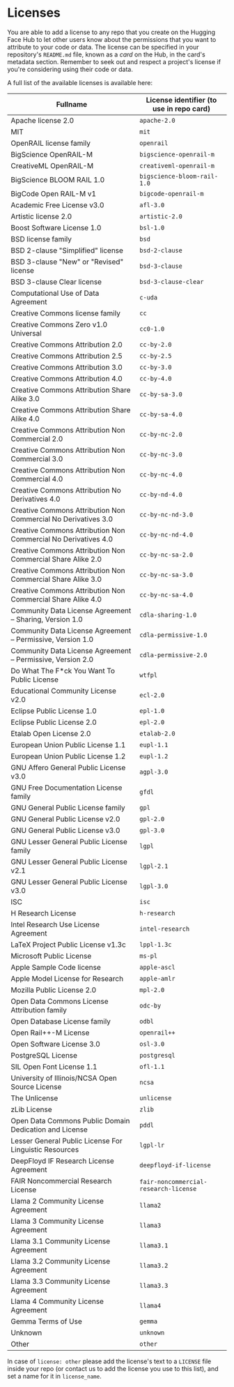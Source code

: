 # Licenses

You are able to add a license to any repo that you create on the Hugging Face Hub to let other users know about the permissions that you want to attribute to your code or data. The license can be specified in your repository's `README.md` file, known as a _card_ on the Hub, in the card's metadata section. Remember to seek out and respect a project's license if you're considering using their code or data.

A full list of the available licenses is available here:

<!-- IMPORTANT: do not remove or alter the "region" comments below -->

<!-- region licenses -->

| Fullname                                                       | License identifier (to use in repo card) |
| -------------------------------------------------------------- | ---------------------------------------- |
| Apache license 2.0                                             | `apache-2.0`                             |
| MIT                                                            | `mit`                                    |
| OpenRAIL license family                                        | `openrail`                               | <!-- info: https://huggingface.co/blog/open_rail -->
| BigScience OpenRAIL-M                                          | `bigscience-openrail-m`                  | <!-- info: https://bigscience.huggingface.co/blog/bigscience-openrail-m -->
| CreativeML OpenRAIL-M                                          | `creativeml-openrail-m`                  | <!-- info: https://huggingface.co/spaces/CompVis/stable-diffusion-license -->
| BigScience BLOOM RAIL 1.0                                      | `bigscience-bloom-rail-1.0`              | <!-- info: https://bigscience.huggingface.co/blog/the-bigscience-rail-license license: https://huggingface.co/spaces/bigscience/license -->
| BigCode Open RAIL-M v1                                         | `bigcode-openrail-m`                     | <!-- info: https://www.bigcode-project.org/docs/pages/bigcode-openrail -->
| Academic Free License v3.0                                     | `afl-3.0`                                |
| Artistic license 2.0                                           | `artistic-2.0`                           |
| Boost Software License 1.0                                     | `bsl-1.0`                                |
| BSD license family                                             | `bsd`                                    |
| BSD 2-clause "Simplified" license                              | `bsd-2-clause`                           |
| BSD 3-clause "New" or "Revised" license                        | `bsd-3-clause`                           |
| BSD 3-clause Clear license                                     | `bsd-3-clause-clear`                     |
| Computational Use of Data Agreement                            | `c-uda`                                  |
| Creative Commons license family                                | `cc`                                     |
| Creative Commons Zero v1.0 Universal                           | `cc0-1.0`                                |
| Creative Commons Attribution 2.0                               | `cc-by-2.0`                              |
| Creative Commons Attribution 2.5                               | `cc-by-2.5`                              |
| Creative Commons Attribution 3.0                               | `cc-by-3.0`                              |
| Creative Commons Attribution 4.0                               | `cc-by-4.0`                              |
| Creative Commons Attribution Share Alike 3.0                   | `cc-by-sa-3.0`                           |
| Creative Commons Attribution Share Alike 4.0                   | `cc-by-sa-4.0`                           |
| Creative Commons Attribution Non Commercial 2.0                | `cc-by-nc-2.0`                           |
| Creative Commons Attribution Non Commercial 3.0                | `cc-by-nc-3.0`                           |
| Creative Commons Attribution Non Commercial 4.0                | `cc-by-nc-4.0`                           |
| Creative Commons Attribution No Derivatives 4.0                | `cc-by-nd-4.0`                           |
| Creative Commons Attribution Non Commercial No Derivatives 3.0 | `cc-by-nc-nd-3.0`                        |
| Creative Commons Attribution Non Commercial No Derivatives 4.0 | `cc-by-nc-nd-4.0`                        |
| Creative Commons Attribution Non Commercial Share Alike 2.0    | `cc-by-nc-sa-2.0`                        |
| Creative Commons Attribution Non Commercial Share Alike 3.0    | `cc-by-nc-sa-3.0`                        |
| Creative Commons Attribution Non Commercial Share Alike 4.0    | `cc-by-nc-sa-4.0`                        |
| Community Data License Agreement – Sharing, Version 1.0        | `cdla-sharing-1.0`                       |
| Community Data License Agreement – Permissive, Version 1.0     | `cdla-permissive-1.0`                    |
| Community Data License Agreement – Permissive, Version 2.0     | `cdla-permissive-2.0`                    |
| Do What The F\*ck You Want To Public License                   | `wtfpl`                                  |
| Educational Community License v2.0                             | `ecl-2.0`                                |
| Eclipse Public License 1.0                                     | `epl-1.0`                                |
| Eclipse Public License 2.0                                     | `epl-2.0`                                |
| Etalab Open License 2.0                                        | `etalab-2.0`                             |
| European Union Public License 1.1                              | `eupl-1.1`                               |
| European Union Public License 1.2                              | `eupl-1.2`                               |
| GNU Affero General Public License v3.0                         | `agpl-3.0`                               |
| GNU Free Documentation License family                          | `gfdl`                                   |
| GNU General Public License family                              | `gpl`                                    |
| GNU General Public License v2.0                                | `gpl-2.0`                                |
| GNU General Public License v3.0                                | `gpl-3.0`                                |
| GNU Lesser General Public License family                       | `lgpl`                                   |
| GNU Lesser General Public License v2.1                         | `lgpl-2.1`                               |
| GNU Lesser General Public License v3.0                         | `lgpl-3.0`                               |
| ISC                                                            | `isc`                                    |
| H Research License                                             | `h-research`                             | <!-- license: https://huggingface.co/Hcompany/Holo1-3B/blob/main/LICENSE -->
| Intel Research Use License Agreement                           | `intel-research`                         | <!-- license: https://huggingface.co/OpenVINO/Llama-3.1-8B-Instruct-FastDraft-150M-int8-ov/blob/main/LICENSE.md -->
| LaTeX Project Public License v1.3c                             | `lppl-1.3c`                              |
| Microsoft Public License                                       | `ms-pl`                                  |
| Apple Sample Code license                                      | `apple-ascl`                             | <!-- license: https://developer.apple.com/support/downloads/terms/apple-sample-code/Apple-Sample-Code-License.pdf -->
| Apple Model License for Research                               | `apple-amlr`                             | <!-- license: https://huggingface.co/apple/deeplabv3-mobilevit-small/blob/main/LICENSE -->
| Mozilla Public License 2.0                                     | `mpl-2.0`                                |
| Open Data Commons License Attribution family                   | `odc-by`                                 |
| Open Database License family                                   | `odbl`                                   |
| Open Rail++-M License                                          | `openrail++`                             | <!-- license: https://huggingface.co/stabilityai/stable-diffusion-xl-base-1.0/blob/main/LICENSE.md -->
| Open Software License 3.0                                      | `osl-3.0`                                |
| PostgreSQL License                                             | `postgresql`                             |
| SIL Open Font License 1.1                                      | `ofl-1.1`                                |
| University of Illinois/NCSA Open Source License                | `ncsa`                                   |
| The Unlicense                                                  | `unlicense`                              |
| zLib License                                                   | `zlib`                                   |
| Open Data Commons Public Domain Dedication and License         | `pddl`                                   |
| Lesser General Public License For Linguistic Resources         | `lgpl-lr`                                |
| DeepFloyd IF Research License Agreement                        | `deepfloyd-if-license`                   |
| FAIR Noncommercial Research License                            | `fair-noncommercial-research-license`    | <!-- license: https://huggingface.co/facebook/fair-noncommercial-research-license/blob/main/LICENSE -->
| Llama 2 Community License Agreement                            | `llama2`                                 | <!-- license: https://huggingface.co/meta-llama/Llama-2-7b-chat-hf/blob/main/LICENSE.txt -->
| Llama 3 Community License Agreement                            | `llama3`                                 | <!-- license: https://huggingface.co/meta-llama/Meta-Llama-3-8B/blob/main/LICENSE -->
| Llama 3.1 Community License Agreement                          | `llama3.1`                               | <!-- license: https://huggingface.co/meta-llama/Meta-Llama-3.1-70B-Instruct/blob/main/LICENSE -->
| Llama 3.2 Community License Agreement                          | `llama3.2`                               | <!-- license: https://huggingface.co/meta-llama/Llama-3.2-1B/blob/main/LICENSE.txt -->
| Llama 3.3 Community License Agreement                          | `llama3.3`                               | <!-- license: https://huggingface.co/meta-llama/Llama-3.3-70B-Instruct/blob/main/LICENSE -->
| Llama 4 Community License Agreement                            | `llama4`                                 | <!-- license: https://huggingface.co/meta-llama/Llama-4-Scout-17B-16E-Instruct/blob/main/LICENSE -->
| Gemma Terms of Use                                             | `gemma`                                  | <!-- license: https://ai.google.dev/gemma/terms -->
| Unknown                                                        | `unknown`                                |
| Other                                                          | `other`                                  |

<!-- endregion -->

In case of `license: other` please add the license's text to a `LICENSE` file inside your repo (or contact us to add the license you use to this list), and set a name for it in `license_name`.
